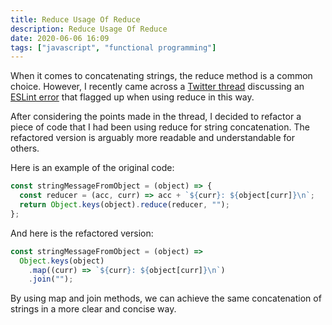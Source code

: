 ```yaml
---
title: Reduce Usage Of Reduce
description: Reduce Usage Of Reduce
date: 2020-06-06 16:09
tags: ["javascript", "functional programming"]
---
```


When it comes to concatenating strings, the reduce method is a common choice. However, I recently came across a [Twitter thread](https://twitter.com/jaffathecake/status/1213077702300852224) discussing an [ESLint error](https://github.com/sindresorhus/eslint-plugin-unicorn/issues/623) that flagged up when using reduce in this way.

After considering the points made in the thread, I decided to refactor a piece of code that I had been using reduce for string concatenation. The refactored version is arguably more readable and understandable for others.

Here is an example of the original code:

```js
const stringMessageFromObject = (object) => {
  const reducer = (acc, curr) => acc + `${curr}: ${object[curr]}\n`;
  return Object.keys(object).reduce(reducer, "");
};
```

And here is the refactored version:

```js
const stringMessageFromObject = (object) =>
  Object.keys(object)
    .map((curr) => `${curr}: ${object[curr]}\n`)
    .join("");
```

By using map and join methods, we can achieve the same concatenation of strings in a more clear and concise way.
